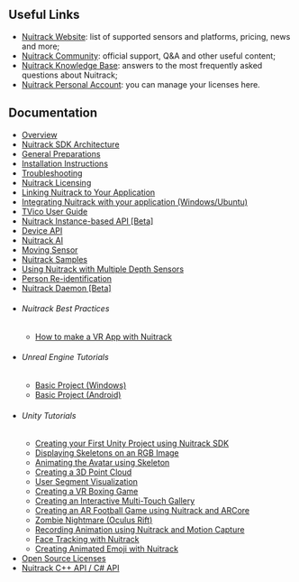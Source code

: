 ## Useful Links 

* [Nuitrack Website](https://nuitrack.com/): list of supported sensors and platforms, pricing, news and more;
* [Nuitrack Community](https://community.nuitrack.com/): official support, Q&A and other useful content;
* [Nuitrack Knowledge Base](https://community.nuitrack.com/t/nuitrack-knowledge-base/807): answers to the most frequently asked questions about Nuitrack;
* [Nuitrack Personal Account](https://cognitive.3divi.com/): you can manage your licenses here.  

## Documentation 

* [Overview](Overview.md)
* [Nuitrack SDK Architecture](Architecture.md)
* [General Preparations](General_preparations.md)
* [Installation Instructions](Install.md)
* [Troubleshooting](Troubleshooting.md)
* [Nuitrack Licensing](Licensing.md)
* [Linking Nuitrack to Your Application](Nuitrack_linking.md)
* [Integrating Nuitrack with your application (Windows/Ubuntu)](Tutorial_integration.md)
* [TVico User Guide](TVico_User_Guide.md)
* [Nuitrack Instance-based API [Beta]](Instance-based_API.md)
* [Device API](Device_API.md)
* [Nuitrack AI](Nuitrack_AI.md)
* [Moving Sensor](Moving_Sensor.md)
* [Nuitrack Samples](Samples.md)
* [Using Nuitrack with Multiple Depth Sensors](Multiple_Depth_Sensors.md)
* [Person Re-identification](Person_Reidentification.md)
* [Nuitrack Daemon [Beta]](Nuitrack_Daemon.md)
* ###### Nuitrack Best Practices
  * [How to make a VR App with Nuitrack](VR_app.md)
* ###### Unreal Engine Tutorials
  * [Basic Project (Windows)](Unreal_Engine_Windows_Tutorial.md)
  * [Basic Project (Android)](Unreal_Engine_Android_Tutorial.md) 
* ###### Unity Tutorials
  * [Creating your First Unity Project using Nuitrack SDK](Unity_Basic.md)
  * [Displaying Skeletons on an RGB Image](Unity_RGB_Skeletons.md)
  * [Animating the Avatar using Skeleton](Unity_Avatar_Animation.md)
  * [Creating a 3D Point Cloud](Unity_Point_Cloud.md)
  * [User Segment Visualization](Unity_Segment.md)
  * [Creating a VR Boxing Game](Unity_VR_Box.md)
  * [Creating an Interactive Multi-Touch Gallery](Unity_Gallery.md)
  * [Creating an AR Football Game using Nuitrack and ARCore](Unity_AR_Football.md)
  * [Zombie Nightmare (Oculus Rift)](Unity_Zombies_Oculus.md)
  * [Recording Animation using Nuitrack and Motion Capture](Unity_Animation_Recording.md)
  * [Face Tracking with Nuitrack](Unity_Face_Tracking.md)
  * [Creating Animated Emoji with Nuitrack](Unity_Animated_Emoji.md)
* [Open Source Licenses](Open_Source_Licenses.md)
* [Nuitrack C++ API / C# API](https://download.3divi.com/Nuitrack/doc/annotated.html)
